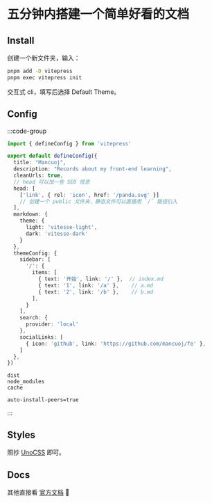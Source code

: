 # 五分钟内搭建一个简单好看的文档

## Install

创建一个新文件夹，输入：

```sh
pnpm add -D vitepress
pnpm exec vitepress init
```

交互式 cli，填写后选择 Default Theme。

## Config

:::code-group

```ts [config.ts]
import { defineConfig } from 'vitepress'

export default defineConfig({
  title: "Mancuoj",
  description: "Records about my front-end learning",
  cleanUrls: true,
  // head 可以加一些 SEO 信息
  head: [
    ['link', { rel: 'icon', href: '/panda.svg' }]  
    // 创建一个 public 文件夹，静态文件可以直接用 `/` 路径引入
  ],
  markdown: {
    theme: {
      light: 'vitesse-light',
      dark: 'vitesse-dark'
    }
  },
  themeConfig: {
    sidebar: [
      '/': {
        items: [
          { text: '开始', link: '/' },  // index.md
          { text: '1', link: '/a' },    // a.md
          { text: '2', link: '/b' },    // b.md
        ],
      }
    ],
    search: {
      provider: 'local'
    },
    socialLinks: [
      { icon: 'github', link: 'https://github.com/mancuoj/fe' },
    ]
  },
})
```

``` [.gitignore]
dist
node_modules
cache
```

``` [.npmrc]
auto-install-peers=true
```
:::


## Styles

照抄 [UnoCSS](https://github.com/unocss/unocss/tree/main/docs/.vitepress/theme) 即可。


## Docs

其他直接看 [官方文档](https://vitepress.dev/reference/site-config) 🐶
